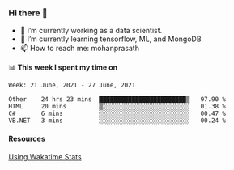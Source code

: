 ### Hi there 👋

- 🔭 I’m currently working as a data scientist.
- 🌱 I’m currently learning tensorflow, ML, and MongoDB
- 📫 How to reach me: mohanprasath

📊 **This week I spent my time on**
<!--START_SECTION:waka-->
```text
Week: 21 June, 2021 - 27 June, 2021

Other    24 hrs 23 mins  ████████████████████████▒   97.90 % 
HTML     20 mins         ▒░░░░░░░░░░░░░░░░░░░░░░░░   01.38 % 
C#       6 mins          ░░░░░░░░░░░░░░░░░░░░░░░░░   00.47 % 
VB.NET   3 mins          ░░░░░░░░░░░░░░░░░░░░░░░░░   00.24 % 
```
<!--END_SECTION:waka-->

#### Resources
[Using Wakatime Stats](https://github.com/marketplace/actions/waka-readme)
